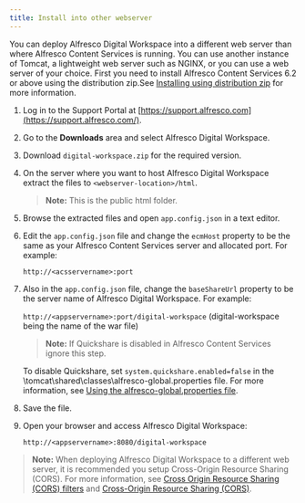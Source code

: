 ```yaml
---
title: Install into other webserver
---
```

You can deploy Alfresco Digital Workspace into a different web server than where Alfresco Content Services is running. You can use another instance of Tomcat, a lightweight web server such as NGINX, or you can use a web server of your choice. First you need to install Alfresco Content Services 6.2 or above using the distribution zip.See [Installing using distribution zip](https://docs.alfresco.com/6.2/concepts/ch-install.html) for more information.

1. Log in to the Support Portal at [https://support.alfresco.com](https://support.alfresco.com/).

2. Go to the **Downloads** area and select Alfresco Digital Workspace.

3. Download `digital-workspace.zip` for the required version.

4. On the server where you want to host Alfresco Digital Workspace extract the files to `<webserver-location>/html`.

   > **Note:** This is the public html folder.

5. Browse the extracted files and open `app.config.json` in a text editor.

6. Edit the `app.config.json` file and change the `ecmHost` property to be the same as your Alfresco Content Services server and allocated port. For example:

    `http://<acsservername>:port`

7. Also in the `app.config.json` file, change the `baseShareUrl` property to be the server name of Alfresco Digital Workspace. For example:

    `http://<appservername>:port/digital-workspace` (digital-workspace being the name of the war file)

   > **Note:** If Quickshare is disabled in Alfresco Content Services ignore this step.

    To disable Quickshare, set `system.quickshare.enabled=false` in the \tomcat\shared\classes\alfresco-global.properties file. For more information, see [Using the alfresco-global.properties file](https://docs.alfresco.com/6.2/concepts/global-props-intro.html).

8. Save the file.

9. Open your browser and access Alfresco Digital Workspace:

    `http://<appservername>:8080/digital-workspace`

> **Note:** When deploying Alfresco Digital Workspace to a different web server, it is recommended you setup Cross-Origin Resource Sharing (CORS). For more information, see [Cross Origin Resource Sharing (CORS) filters](https://docs.alfresco.com/6.2/tasks/enable-cors.html) and [Cross-Origin Resource Sharing (CORS)](https://enable-cors.org/).
